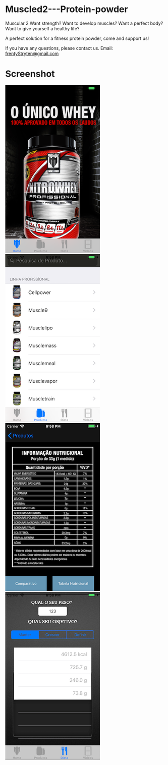 # Muscled2---Protein-powder
Muscular 2 
Want strength? 
Want to develop muscles?
Want a perfect body? 
Want to give yourself a healthy life?  

A perfect solution for a fitness protein powder, come and support us!

If you have any questions, please contact us. Email: frentyStryten@gmail.com

# Screenshot
![image](https://github.com/ttvkenvin/Muscled2---Protein-powder/blob/master/1.png)
![image](https://github.com/ttvkenvin/Muscled2---Protein-powder/blob/master/2.png)
![image](https://github.com/ttvkenvin/Muscled2---Protein-powder/blob/master/3.png)
![image](https://github.com/ttvkenvin/Muscled2---Protein-powder/blob/master/4.png)
